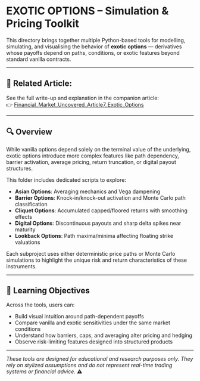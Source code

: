 # EXOTIC OPTIONS – Simulation & Pricing Toolkit

This directory brings together multiple Python-based tools for modelling, simulating, and visualising the behavior of **exotic options** — derivatives whose payoffs depend on paths, conditions, or exotic features beyond standard vanilla contracts.

---

## 📘 **Related Article:**  
See the full write-up and explanation in the companion article:  
👉 [Financial_Market_Uncovered_Article7_Exotic_Options](https://github.com/KilianVoillaume/Financial_Market_Uncovered_Articles)

---

## 🔍 Overview

While vanilla options depend solely on the terminal value of the underlying, exotic options introduce more complex features like path dependency, barrier activation, average pricing, return truncation, or digital payout structures.

This folder includes dedicated scripts to explore:

- **Asian Options**: Averaging mechanics and Vega dampening  
- **Barrier Options**: Knock-in/knock-out activation and Monte Carlo path classification  
- **Cliquet Options**: Accumulated capped/floored returns with smoothing effects  
- **Digital Options**: Discontinuous payouts and sharp delta spikes near maturity  
- **Lookback Options**: Path maxima/minima affecting floating strike valuations  

Each subproject uses either deterministic price paths or Monte Carlo simulations to highlight the unique risk and return characteristics of these instruments.

---

## 🎯 Learning Objectives

Across the tools, users can:

- Build visual intuition around path-dependent payoffs  
- Compare vanilla and exotic sensitivities under the same market conditions  
- Understand how barriers, caps, and averaging alter pricing and hedging  
- Observe risk-limiting features designed into structured products  

---

*These tools are designed for educational and research purposes only. They rely on stylized assumptions and do not represent real-time trading systems or financial advice.* ⚠️

